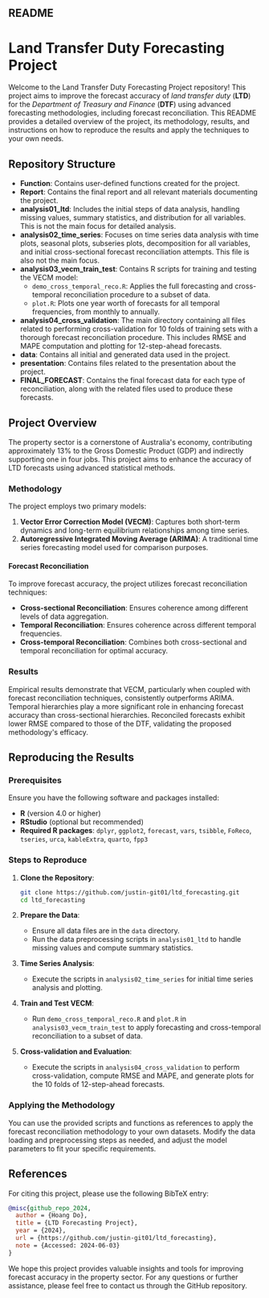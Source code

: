 ## README

# Land Transfer Duty Forecasting Project

Welcome to the Land Transfer Duty Forecasting Project repository! This project aims to improve the forecast accuracy of *land transfer duty* (**LTD**) for the *Department of Treasury and Finance* (**DTF**) using advanced forecasting methodologies, including forecast reconciliation. This README provides a detailed overview of the project, its methodology, results, and instructions on how to reproduce the results and apply the techniques to your own needs.

## Repository Structure

- **Function**: Contains user-defined functions created for the project.
- **Report**: Contains the final report and all relevant materials documenting the project.
- **analysis01_ltd**: Includes the initial steps of data analysis, handling missing values, summary statistics, and distribution for all variables. This is not the main focus for detailed analysis.
- **analysis02_time_series**: Focuses on time series data analysis with time plots, seasonal plots, subseries plots, decomposition for all variables, and initial cross-sectional forecast reconciliation attempts. This file is also not the main focus.
- **analysis03_vecm_train_test**: Contains R scripts for training and testing the VECM model:
  - `demo_cross_temporal_reco.R`: Applies the full forecasting and cross-temporal reconciliation procedure to a subset of data.
  - `plot.R`: Plots one year worth of forecasts for all temporal frequencies, from monthly to annually.
- **analysis04_cross_validation**: The main directory containing all files related to performing cross-validation for 10 folds of training sets with a thorough forecast reconciliation procedure. This includes RMSE and MAPE computation and plotting for 12-step-ahead forecasts.
- **data**: Contains all initial and generated data used in the project.
- **presentation**: Contains files related to the presentation about the project.
- **FINAL_FORECAST**: Contains the final forecast data for each type of reconciliation, along with the related files used to produce these forecasts.

## Project Overview

The property sector is a cornerstone of Australia's economy, contributing approximately 13% to the Gross Domestic Product (GDP) and indirectly supporting one in four jobs. This project aims to enhance the accuracy of LTD forecasts using advanced statistical methods.

### Methodology

The project employs two primary models:
1. **Vector Error Correction Model (VECM)**: Captures both short-term dynamics and long-term equilibrium relationships among time series.
2. **Autoregressive Integrated Moving Average (ARIMA)**: A traditional time series forecasting model used for comparison purposes.

#### Forecast Reconciliation

To improve forecast accuracy, the project utilizes forecast reconciliation techniques:
- **Cross-sectional Reconciliation**: Ensures coherence among different levels of data aggregation.
- **Temporal Reconciliation**: Ensures coherence across different temporal frequencies.
- **Cross-temporal Reconciliation**: Combines both cross-sectional and temporal reconciliation for optimal accuracy.

### Results

Empirical results demonstrate that VECM, particularly when coupled with forecast reconciliation techniques, consistently outperforms ARIMA. Temporal hierarchies play a more significant role in enhancing forecast accuracy than cross-sectional hierarchies. Reconciled forecasts exhibit lower RMSE compared to those of the DTF, validating the proposed methodology's efficacy.

## Reproducing the Results

### Prerequisites

Ensure you have the following software and packages installed:
- **R** (version 4.0 or higher)
- **RStudio** (optional but recommended)
- **Required R packages**: `dplyr`, `ggplot2`, `forecast`, `vars`, `tsibble`, `FoReco`, `tseries`, `urca`, `kableExtra`, `quarto`, `fpp3`

### Steps to Reproduce

1. **Clone the Repository**:
   ```sh
   git clone https://github.com/justin-git01/ltd_forecasting.git
   cd ltd_forecasting
   ```

2. **Prepare the Data**:
   - Ensure all data files are in the `data` directory.
   - Run the data preprocessing scripts in `analysis01_ltd` to handle missing values and compute summary statistics.

3. **Time Series Analysis**:
   - Execute the scripts in `analysis02_time_series` for initial time series analysis and plotting.

4. **Train and Test VECM**:
   - Run `demo_cross_temporal_reco.R` and `plot.R` in `analysis03_vecm_train_test` to apply forecasting and cross-temporal reconciliation to a subset of data.

5. **Cross-validation and Evaluation**:
   - Execute the scripts in `analysis04_cross_validation` to perform cross-validation, compute RMSE and MAPE, and generate plots for the 10 folds of 12-step-ahead forecasts.

### Applying the Methodology

You can use the provided scripts and functions as references to apply the forecast reconciliation methodology to your own datasets. Modify the data loading and preprocessing steps as needed, and adjust the model parameters to fit your specific requirements.

## References

For citing this project, please use the following BibTeX entry:
```bibtex
@misc{github_repo_2024,
  author = {Hoang Do},
  title = {LTD Forecasting Project},
  year = {2024},
  url = {https://github.com/justin-git01/ltd_forecasting},
  note = {Accessed: 2024-06-03}
}
```

We hope this project provides valuable insights and tools for improving forecast accuracy in the property sector. For any questions or further assistance, please feel free to contact us through the GitHub repository.